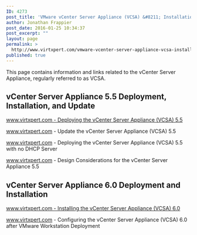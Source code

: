 ```yaml
---
ID: 4273
post_title: 'VMware vCenter Server Appliance (VCSA) &#8211; Installation and Resources'
author: Jonathan Frappier
post_date: 2016-01-25 10:34:37
post_excerpt: ""
layout: page
permalink: >
  http://www.virtxpert.com/vmware-vcenter-server-appliance-vcsa-installation-resources/
published: true
---
```

This page contains information and links related to the vCenter Server Appliance, regularly referred to as VCSA.
<h2>vCenter Server Appliance 5.5 Deployment, Installation, and Update</h2>
<a href="http://www.virtxpert.com/deploying-vmware-vcenter-5-5-appliance-vcsa/">www.virtxpert.com - Deploying the vCenter Server Appliance (VCSA) 5.5</a>

<a href="http://www.virtxpert.com/update-the-vcenter-server-appliance-vcsa/">www.virtxpert.com - Update the vCenter Server Appliance (VCSA) 5.5</a>

<a href="http://www.virtxpert.com/deploying-vcenter-server-appliance-dhcp-server-vcsa/">www.virtxpert.com - Deploying the vCenter Server Appliance (VCSA) 5.5 with no DHCP Server</a>

<a href="http://www.virtxpert.com/design-considerations-deploying-vcenter-server-appliance-vcsa/">www.virtxpert.com - Design Considerations for the vCenter Server Appliance 5.5</a>
<h2>vCenter Server Appliance 6.0 Deployment and Installation</h2>
<a href="http://www.virtxpert.com/installing-vmware-vcenter-server-appliance-6-0-vcsa/">www.virtxpert.com - Installing the vCenter Server Appliance (VCSA) 6.0</a>

<a href="http://www.virtxpert.com/configure-vcenter-server-appliance-6-vcsa6-after-vmware-workstation-deployment/">www.virtxpert.com - Configuring the vCenter Server Appliance (VCSA) 6.0 after VMware Workstation Deployment</a>

&nbsp;